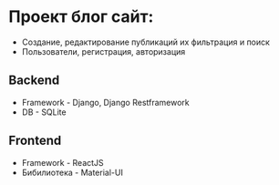 # Проект блог сайт:
- Создание, редактирование публикаций их фильтрация и поиск
- Пользователи, регистрация, авторизация

## Backend
- Framework - Django, Django Restframework
- DB - SQLite

## Frontend
- Framework - ReactJS
- Бибилиотека - Material-UI
